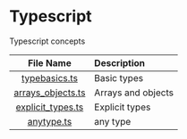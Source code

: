 # Typescript

Typescript concepts

| File Name                     | Description                    |
| :-----------------------------:  | :--------------------------------    |
|[typebasics.ts](./typebasics.ts)|Basic types|
|[arrays_objects.ts](./arrays_objects.ts)|Arrays and objects|
|[explicit_types.ts](./explicit_types.ts)|Explicit types|
|[anytype.ts](./anytype.ts)|any type|

